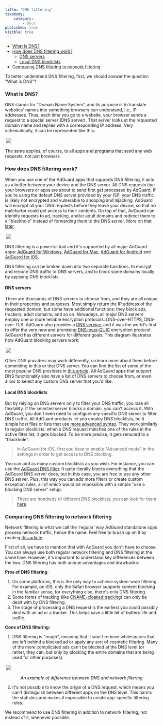 ```yaml
---
title: "DNS filtering"
taxonomy:
    category:
        - docs
published: true
visible: true
---
```


* [What is DNS?](#what-is-dns)
* [How does DNS filtering work?](#dns-filtering)
    * [DNS servers](#dns-servers)
    * [Local DNS blocklists](#dns-blocklists)
* [Comparing DNS filtering to network filtering](#compare)

To better understand DNS filtering, first, we should answer the question "What is DNS"?

<a id="what-is-dns"></a>
### What is DNS?

DNS stands for "Domain Name System", and its purpose is to translate websites' names into something browsers can understand, i.e., IP addresses. Thus, each time you go to a website, your browser sends a request to a special server (DNS server). That server looks at the requested domain name and replies with a corresponding IP address. Very schematically, it can be represented like this:

<img src="https://cdn.adguard.com/public/Adguard/kb/DNS_filtering/how_dns_works_en.png" style="border: 1px solid #efefef; padding: 2px;" />

The same applies, of course, to all apps and programs that send any web requests, not just browsers.

<a id="dns-filtering"></a>
### How does DNS filtering work?

When you use one of the AdGuard apps that supports DNS filtering, it acts as a buffer between your device and the DNS server. All DNS requests that your browsers or apps are about to send first get processed by AdGuard. If you're using the default DNS server provided by your ISP, your DNS traffic is likely not encrypted and vulnerable to snooping and hijacking. AdGuard will encrypt all your DNS requests before they leave your device, so that no malefactor could get access to their contents. On top of that, AdGuard can identify requests to ad, tracking, and/or adult domains and redirect them to a "blackhole" instead of forwarding them to the DNS server. More on that [later](#dns-blocklists).

<img src="https://cdn.adguard.com/public/Adguard/kb/DNS_filtering/how_dns_filtering_works_en.png" style="border: 1px solid #efefef; padding: 2px;" />

DNS filtering is a powerful tool and it's supported by all major AdGuard apps: [AdGuard for Windows](https://adguard.com/en/adguard-windows/overview.html), [AdGuard for Mac](https://adguard.com/en/adguard-mac/overview.html), [AdGuard for Android](https://adguard.com/en/adguard-android/overview.html) and [AdGuard for iOS](https://adguard.com/en/adguard-ios/overview.html).

DNS filtering can be broken down into two separate functions: to encrypt and reroute DNS traffic to DNS servers, and to block some domains locally by applying DNS blocklists.

<a id="dns-servers"></a>
#### DNS servers

There are thousands of DNS servers to choose from, and they are all unique in their properties and purposes. Most simply return the IP address of the requested domain, but some have additional functions: they block ads, trackers, adult domains, and so on. Nowadays, all major DNS servers employ one or more reliable encryption protocols: DNS-over-HTTPS, DNS-over-TLS. AdGuard also provides a [DNS service](https://adguard-dns.io/en/welcome.html), and it was the world's first to offer the very new and promising [DNS-over-QUIC](https://adguard.com/en/blog/dns-over-quic.html) encryption protocol. AdGuard has different servers for different goals. This diagram illustrates how AdGuard blocking servers work:

<img src="https://cdn.adguard.com/public/Adguard/kb/DNS_filtering/adguard_dns_en.jpg" style="border: 1px solid #efefef; padding: 2px;" />

Other DNS providers may work differently, so learn more about them before committing to this or that DNS server. You can find the list of some of the most popular DNS providers in [this article](https://kb.adguard.com/en/general/dns-providers). All AdGuard apps that support DNS functionality also have a list of DNS servers to choose from, or even allow to select any custom DNS server that you'd like.


<a id="dns-blocklists"></a>
#### Local DNS blocklists

But by relying on DNS servers only to filter your DNS traffic, you lose all flexibility. If the selected server blocks a domain, you can't access it. With AdGuard, you don't even need to configure any specific DNS server to filter DNS traffic. All AdGuard products let you employ DNS blocklists, be it simple host files or lists that use [more advanced syntax](https://kb.adguard.com/en/general/dns-filtering-syntax). They work similarly to regular blocklists: when a DNS request matches one of the rules in the active filter list, it gets blocked. To be more precise, it gets rerouted to a "blackhole".

>In AdGuard for iOS, first you have to enable "Advanced mode" in the settings in order to get access to DNS blocking.

You can add as many custom blocklists as you wish. For instance, you can use the [AdGuard DNS filter](https://github.com/AdguardTeam/AdGuardSDNSFilter). It quite literally blocks everything that the AdGuard DNS server does, but in this case, you are free to use any other DNS server. Plus, this way you can add more filters or create custom exception rules, all of which would be impossible with a simple "use a blocking DNS server" setup.

>There are hundreds of different DNS blocklists, you can look for them [here](https://filterlists.com/).

<a id="compare"></a>
### Comparing DNS filtering to network filtering

Network filtering is what we call the 'regular' way AdGuard standalone apps process network traffic, hence the name. Feel free to brush up on it by reading [this article](https://kb.adguard.com/en/general/how-ad-blocking-works).

First of all, we have to mention that with AdGuard you don't have to choose. You can always use both regular network filtering and DNS filtering at the same time. However, it's important to understand key differences between the two. DNS filtering has both unique advantages and drawbacks:


**Pros of DNS filtering:**

1. On some platforms, this is the only way to achieve system-wide filtering. For example, on iOS, only the Safari browser supports content blocking in the familiar sense, for everything else, there's only DNS filtering.
2. Some forms of tracking (like [CNAME-cloaked tracking](https://adguard.com/en/blog/cname-tracking.html)) can only be dealt with by DNS filtering.
3. The stage of processing a DNS request is the earliest you could possibly deal with an ad or a tracker. This helps save a little bit of battery life and traffic.

**Cons of DNS filtering:**

1. DNS filtering is "rough", meaning that it won't remove whitespaces that are left behind a blocked ad or apply any sort of cosmetic filtering. Many of the more complicated ads can't be blocked at the DNS level (or rather, they can, but only by blocking the entire domains that are being used for other purposes). 

<img src="https://cdn.adguard.com/public/Adguard/kb/DNS_filtering/dns_diff.jpg" style="max-width: 550px; border: 1px solid #efefef; padding: 2px;" />
<p align="center"><i>An example of difference between DNS and network filtering</i></p>

2. It's not possible to know the origin of a DNS request, which means you can't distinguish between different apps on the DNS level. This harms the statistics and makes it impossible to create app-specific filtering rules.

We recommend to use DNS filtering in addition to network filtering, not instead of it, whenever possible.
